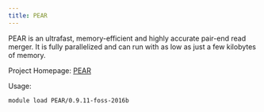 ```yaml
---
title: PEAR
---
```

PEAR is an ultrafast, memory-efficient and highly accurate pair-end read merger. It is fully parallelized and can run with as low as just a few kilobytes of memory.

Project Homepage: [PEAR](http://sco.h-its.org/exelixis/web/software/pear/)

Usage:
```
module load PEAR/0.9.11-foss-2016b
```
